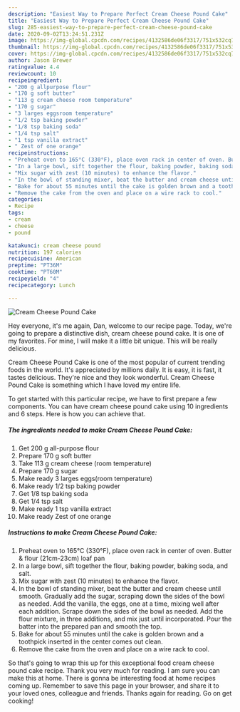 ```yaml
---
description: "Easiest Way to Prepare Perfect Cream Cheese Pound Cake"
title: "Easiest Way to Prepare Perfect Cream Cheese Pound Cake"
slug: 285-easiest-way-to-prepare-perfect-cream-cheese-pound-cake
date: 2020-09-02T13:24:51.231Z
image: https://img-global.cpcdn.com/recipes/4132586de06f3317/751x532cq70/cream-cheese-pound-cake-recipe-main-photo.jpg
thumbnail: https://img-global.cpcdn.com/recipes/4132586de06f3317/751x532cq70/cream-cheese-pound-cake-recipe-main-photo.jpg
cover: https://img-global.cpcdn.com/recipes/4132586de06f3317/751x532cq70/cream-cheese-pound-cake-recipe-main-photo.jpg
author: Jason Brewer
ratingvalue: 4.4
reviewcount: 10
recipeingredient:
- "200 g allpurpose flour"
- "170 g soft butter"
- "113 g cream cheese room temperature"
- "170 g sugar"
- "3 larges eggsroom temperature"
- "1/2 tsp baking powder"
- "1/8 tsp baking soda"
- "1/4 tsp salt"
- "1 tsp vanilla extract"
- " Zest of one orange"
recipeinstructions:
- "Preheat oven to 165°C (330°F), place oven rack in center of oven. Butter &amp; flour (21cm-23cm) loaf pan"
- "In a large bowl, sift together the flour, baking powder, baking soda, and salt."
- "Mix sugar with zest (10 minutes) to enhance the flavor."
- "In the bowl of standing mixer, beat the butter and cream cheese until smooth. Gradually add the sugar, scraping down the sides of the bowl as needed. Add the vanilla, the eggs, one at a time, mixing well after each addition. Scrape down the sides of the bowl as needed. Add the flour mixture, in three additions, and mix just until incorporated. Pour the batter into the prepared pan and smooth the top."
- "Bake for about 55 minutes until the cake is golden brown and a toothpick inserted in the center comes out clean."
- "Remove the cake from the oven and place on a wire rack to cool."
categories:
- Recipe
tags:
- cream
- cheese
- pound

katakunci: cream cheese pound 
nutrition: 197 calories
recipecuisine: American
preptime: "PT36M"
cooktime: "PT60M"
recipeyield: "4"
recipecategory: Lunch

---
```



![Cream Cheese Pound Cake](https://img-global.cpcdn.com/recipes/4132586de06f3317/751x532cq70/cream-cheese-pound-cake-recipe-main-photo.jpg)

Hey everyone, it's me again, Dan, welcome to our recipe page. Today, we're going to prepare a distinctive dish, cream cheese pound cake. It is one of my favorites. For mine, I will make it a little bit unique. This will be really delicious.

Cream Cheese Pound Cake is one of the most popular of current trending foods in the world. It's appreciated by millions daily. It is easy, it is fast, it tastes delicious. They're nice and they look wonderful. Cream Cheese Pound Cake is something which I have loved my entire life.




To get started with this particular recipe, we have to first prepare a few components. You can have cream cheese pound cake using 10 ingredients and 6 steps. Here is how you can achieve that.

<!--inarticleads1-->

##### The ingredients needed to make Cream Cheese Pound Cake:

1. Get 200 g all-purpose flour
1. Prepare 170 g soft butter
1. Take 113 g cream cheese (room temperature)
1. Prepare 170 g sugar
1. Make ready 3 larges eggs(room temperature)
1. Make ready 1/2 tsp baking powder
1. Get 1/8 tsp baking soda
1. Get 1/4 tsp salt
1. Make ready 1 tsp vanilla extract
1. Make ready  Zest of one orange




<!--inarticleads2-->

##### Instructions to make Cream Cheese Pound Cake:

1. Preheat oven to 165°C (330°F), place oven rack in center of oven. Butter &amp; flour (21cm-23cm) loaf pan
1. In a large bowl, sift together the flour, baking powder, baking soda, and salt.
1. Mix sugar with zest (10 minutes) to enhance the flavor.
1. In the bowl of standing mixer, beat the butter and cream cheese until smooth. Gradually add the sugar, scraping down the sides of the bowl as needed. Add the vanilla, the eggs, one at a time, mixing well after each addition. Scrape down the sides of the bowl as needed. Add the flour mixture, in three additions, and mix just until incorporated. Pour the batter into the prepared pan and smooth the top.
1. Bake for about 55 minutes until the cake is golden brown and a toothpick inserted in the center comes out clean.
1. Remove the cake from the oven and place on a wire rack to cool.




So that's going to wrap this up for this exceptional food cream cheese pound cake recipe. Thank you very much for reading. I am sure you can make this at home. There is gonna be interesting food at home recipes coming up. Remember to save this page in your browser, and share it to your loved ones, colleague and friends. Thanks again for reading. Go on get cooking!
